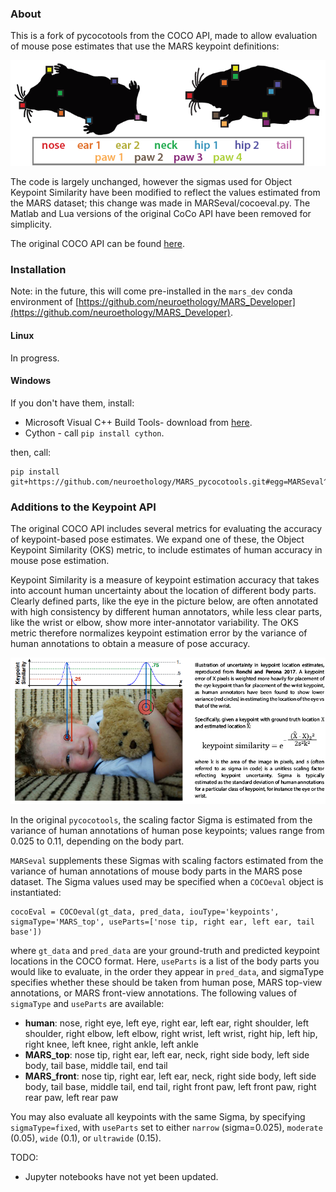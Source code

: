 ### About
This is a fork of pycocotools from the COCO API, made to allow evaluation of mouse pose estimates that use the MARS keypoint definitions:

![](docs/MARS_kpt_reference.png)

The code is largely unchanged, however the sigmas used for Object Keypoint Similarity have been modified to reflect the values estimated from the MARS dataset; this change was made in MARSeval/cocoeval.py. The Matlab and Lua versions of the original CoCo API have been removed for simplicity.

The original COCO API can be found [here](https://github.com/cocodataset/cocoapi).

### Installation
Note: in the future, this will come pre-installed in the `mars_dev` conda environment of [https://github.com/neuroethology/MARS_Developer](https://github.com/neuroethology/MARS_Developer).

#### Linux
In progress.

#### Windows
If you don't have them, install:
* Microsoft Visual C++ Build Tools- download from [here](https://visualstudio.microsoft.com/visual-cpp-build-tools/).
* Cython - call `pip install cython`.

then, call:
```
pip install git+https://github.com/neuroethology/MARS_pycocotools.git#egg=MARSeval^&subdirectory=PythonAPI
```

### Additions to the Keypoint API

The original COCO API includes several metrics for evaluating the accuracy of keypoint-based pose estimates. We expand one of these, the Object Keypoint Similarity (OKS) metric, to include estimates of human accuracy in mouse pose estimation.

Keypoint Similarity is a measure of keypoint estimation accuracy that takes into account human uncertainty about the location of different body parts. Clearly defined parts, like the eye in the picture below, are often annotated with high consistency by different human annotators, while less clear parts, like the wrist or elbow, show more inter-annotator variability. The OKS metric therefore normalizes keypoint estimation error by the variance of human annotations to obtain a measure of pose accuracy.


![](docs/keypoint_similarity.png)

In the original `pycocotools`, the scaling factor Sigma is estimated from the variance of human annotations of human pose keypoints; values range from 0.025 to 0.11, depending on the body part.

`MARSeval` supplements these Sigmas with scaling factors estimated from the variance of human annotations of mouse body parts in the MARS pose dataset. The Sigma values used may be specified when a `COCOeval` object is instantiated:

```
cocoEval = COCOeval(gt_data, pred_data, iouType='keypoints', sigmaType='MARS_top', useParts=['nose tip, right ear, left ear, tail base'])
```
where `gt_data` and `pred_data` are your ground-truth and predicted keypoint locations in the COCO format. Here, `useParts` is a list of the body parts you would like to evaluate, in the order they appear in `pred_data`, and sigmaType specifies whether these should be taken from human pose, MARS top-view annotations, or MARS front-view annotations. The following values of `sigmaType` and `useParts` are available:

* **human**: nose, right eye, left eye, right ear, left ear, right shoulder, left shoulder, right elbow, left elbow, right wrist, left wrist, right hip, left hip, right knee, left knee, right ankle, left ankle
* **MARS_top**: nose tip, right ear, left ear, neck, right side body, left side body, tail base, middle tail, end tail
* **MARS_front**: nose tip, right ear, left ear, neck, right side body, left side body, tail base, middle tail, end tail, right front paw, left front paw, right rear paw, left rear paw

You may also evaluate all keypoints with the same Sigma, by specifying `sigmaType=fixed`, with `useParts` set to either `narrow` (sigma=0.025), `moderate` (0.05), `wide` (0.1), or `ultrawide` (0.15).            

TODO:
* Jupyter notebooks have not yet been updated.
